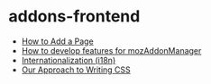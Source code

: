addons-frontend
===============

* [How to Add a Page](./adding-a-page.md)
* [How to develop features for mozAddonManager](./moz-addon-manager.md)
* [Internationalization (i18n)](./i18n.md)
* [Our Approach to Writing CSS](./css.md)
